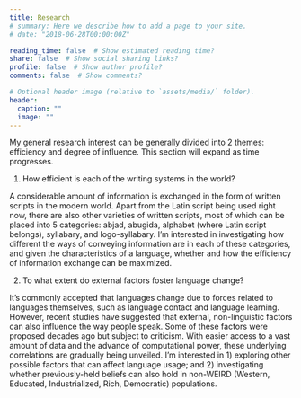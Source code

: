 ```yaml
---
title: Research
# summary: Here we describe how to add a page to your site.
# date: "2018-06-28T00:00:00Z"

reading_time: false  # Show estimated reading time?
share: false  # Show social sharing links?
profile: false  # Show author profile?
comments: false  # Show comments?

# Optional header image (relative to `assets/media/` folder).
header:
  caption: ""
  image: ""
---
```

My general research interest can be generally divided into 2 themes: efficiency and degree of influence. This section will expand as time progresses.


1. How efficient is each of the writing systems in the world?

A considerable amount of information is exchanged in the form of written scripts in the modern world. Apart from the Latin script being used right now, there are also other varieties of written scripts, most of which can be placed into 5 categories: abjad, abugida, alphabet (where Latin script belongs), syllabary, and logo-syllabary. I’m interested in investigating how different the ways of conveying information are in each of these categories, and given the characteristics of a language, whether and how the efficiency of information exchange can be maximized. 

 

2. To what extent do external factors foster language change?

It’s commonly accepted that languages change due to forces related to languages themselves, such as language contact and language learning. However, recent studies have suggested that external, non-linguistic factors can also influence the way people speak. Some of these factors were proposed decades ago but subject to criticism. With easier access to a vast amount of data and the advance of computational power, these underlying correlations are gradually being unveiled. I’m interested in 1) exploring other possible factors that can affect language usage; and 2) investigating whether previously-held beliefs can also hold in non-WEIRD (Western, Educated, Industrialized, Rich, Democratic) populations.  
